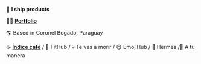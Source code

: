 🚀 **I ship products**

👨‍💻 **[<a href="https://www.leomonzon.vercel.app" target="_blank" rel="noreferrer" >Portfolio</a>](#)**

 🌎 Based in Coronel Bogado, Paraguay

☕ **[<a href="https://indicecafe.com" target="_blank" rel="noreferrer" >Índice café</a>](#)** / 💪 FitHub / 💀 Te vas a morir / 😋 EmojiHub / 🤖 Hermes /🫶 A tu manera
